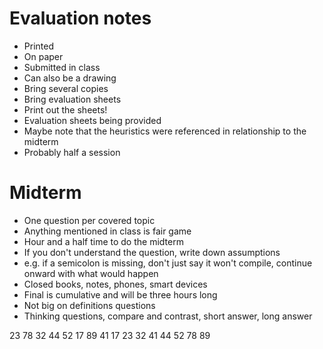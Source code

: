 # Evaluation notes
* Printed
* On paper
* Submitted in class
* Can also be a drawing
* Bring several copies
* Bring evaluation sheets
* Print out the sheets!
* Evaluation sheets being provided
* Maybe note that the heuristics were referenced in relationship to the midterm
* Probably half a session

# Midterm
* One question per covered topic
* Anything mentioned in class is fair game
* Hour and a half time to do the midterm
* If you don't understand the question, write down assumptions
* e.g. if a semicolon is missing, don't just say it won't compile, continue onward with what would happen
* Closed books, notes, phones, smart devices
* Final is cumulative and will be three hours long
* Not big on definitions questions
* Thinking questions, compare and contrast, short answer, long answer

23 78 32 44 52 17 89 41
17 23 32 41 44 52 78 89
